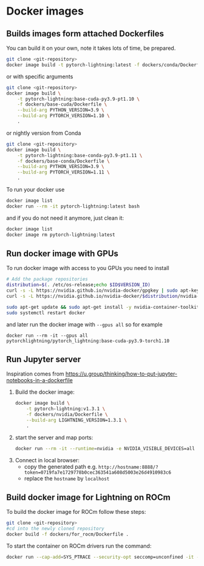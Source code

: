 # Docker images

## Builds images form attached Dockerfiles

You can build it on your own, note it takes lots of time, be prepared.

```bash
git clone <git-repository>
docker image build -t pytorch-lightning:latest -f dockers/conda/Dockerfile .
```

or with specific arguments

```bash
git clone <git-repository>
docker image build \
    -t pytorch-lightning:base-cuda-py3.9-pt1.10 \
    -f dockers/base-cuda/Dockerfile \
    --build-arg PYTHON_VERSION=3.9 \
    --build-arg PYTORCH_VERSION=1.10 \
    .
```

or nightly version from Conda

```bash
git clone <git-repository>
docker image build \
    -t pytorch-lightning:base-conda-py3.9-pt1.11 \
    -f dockers/base-conda/Dockerfile \
    --build-arg PYTHON_VERSION=3.9 \
    --build-arg PYTORCH_VERSION=1.11 \
    .
```

To run your docker use

```bash
docker image list
docker run --rm -it pytorch-lightning:latest bash
```

and if you do not need it anymore, just clean it:

```bash
docker image list
docker image rm pytorch-lightning:latest
```

## Run docker image with GPUs

To run docker image with access to you GPUs you need to install

```bash
# Add the package repositories
distribution=$(. /etc/os-release;echo $ID$VERSION_ID)
curl -s -L https://nvidia.github.io/nvidia-docker/gpgkey | sudo apt-key add -
curl -s -L https://nvidia.github.io/nvidia-docker/$distribution/nvidia-docker.list | sudo tee /etc/apt/sources.list.d/nvidia-docker.list

sudo apt-get update && sudo apt-get install -y nvidia-container-toolkit
sudo systemctl restart docker
```

and later run the docker image with `--gpus all` so for example

```
docker run --rm -it --gpus all pytorchlightning/pytorch_lightning:base-cuda-py3.9-torch1.10
```

## Run Jupyter server

Inspiration comes from https://u.group/thinking/how-to-put-jupyter-notebooks-in-a-dockerfile

1. Build the docker image:
   ```bash
   docker image build \
       -t pytorch-lightning:v1.3.1 \
       -f dockers/nvidia/Dockerfile \
       --build-arg LIGHTNING_VERSION=1.3.1 \
       .
   ```
1. start the server and map ports:
   ```bash
   docker run --rm -it --runtime=nvidia -e NVIDIA_VISIBLE_DEVICES=all -p 8888:8888 pytorch-lightning:v1.3.1
   ```
1. Connect in local browser:
   - copy the generated path e.g. `http://hostname:8888/?token=0719fa7e1729778b0cec363541a608d5003e26d4910983c6`
   - replace the `hostname` by `localhost`

## Build docker image for Lightning on ROCm 

To build the docker image for ROCm follow these steps: 
```bash
git clone <git-repository>
#cd into the newly cloned repository
docker build -f dockers/for_rocm/Dockerfile .
```
To start the container on ROCm drivers run the command: 
```bash 
docker run --cap-add=SYS_PTRACE --security-opt seccomp=unconfined -it --network=host --ipc=host --device=/dev/kfd --device=/dev/dri --group-add video <docker id>
```
